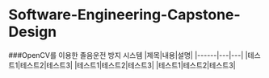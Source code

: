 # Software-Engineering-Capstone-Design

###OpenCV를 이용한 졸음운전 방지 시스템
|제목|내용|설명|
|------|---|---|
|테스트1|테스트2|테스트3|
|테스트1|테스트2|테스트3|
|테스트1|테스트2|테스트3|
